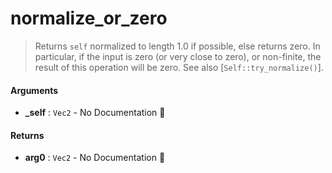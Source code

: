 # normalize\_or\_zero

>  Returns `self` normalized to length 1.0 if possible, else returns zero.
>  In particular, if the input is zero (or very close to zero), or non-finite,
>  the result of this operation will be zero.
>  See also [`Self::try_normalize()`].

#### Arguments

- **\_self** : `Vec2` \- No Documentation 🚧

#### Returns

- **arg0** : `Vec2` \- No Documentation 🚧